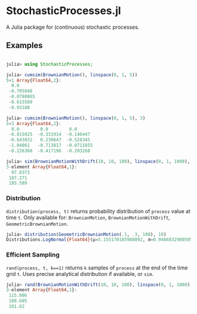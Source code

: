 # StochasticProcesses.jl

A Julia package for (continuous) stochastic processes.

## Examples

```julia

julia> using StochasticProcesses;

julia> cumsim(BrownianMotion(), linspace(0, 1, 5))
5×1 Array{Float64,2}:
  0.0      
 -0.705048 
 -0.0780865
 -0.615589 
 -0.93188  

julia> cumsim(BrownianMotion(), linspace(0, 1, 5), 3)
5×3 Array{Float64,2}:
  0.0        0.0        0.0      
 -0.815025  -0.331914  -0.146447 
 -0.643032   0.230647  -0.528345 
 -1.04061   -0.713817  -0.0711855
 -0.226368  -0.417196  -0.203268 

julia> sim(BrownianMotionWithDrift(10, 10, 100), linspace(0, 1, 1000), 3)
3-element Array{Float64,1}:
  97.8373
 107.271 
 105.589 
 ```
 
### Distribution
 
`distribution(process, t)` returns probability distribution of `process` value at time `t`.
Only available for: `BrownianMotion`, `BrownianMotionWithDrift`, `GeometricBrownianMotion`.

 ```julia
julia> distribution(GeometricBrownianMotion(.1, .3, 100), 10)
Distributions.LogNormal{Float64}(μ=5.155170185988092, σ=0.9486832980505138)
```

### Efficient Sampling

`rand(process, t, k==1)` returns `k` samples of `process` at the end of the time grid `t`.
Uses precise analytical distribution if available, or `sim`.

```julia
julia> rand(BrownianMotionWithDrift(10, 10, 100), linspace(0, 1, 1000), 3)
3-element Array{Float64,1}:
 115.006
 108.605
 101.62 
```
